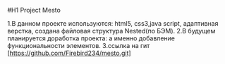 #H1 Project Mesto

1.В данном проекте используются: html5, css3,java script, адаптивная верстка, создана файловая структура Nested(по БЭМ).
2.В будущем планируется доработка проекта: а именно добавление функциональности элементов.
3.ссылка на гит [https://github.com/Firebird234/mesto.git]
